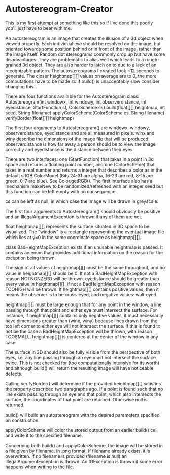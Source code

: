 # Autostereogram-Creator


This is my first attempt at something like this so if I've done this poorly you'll just have to bear with me.

An autostereogram is an image that creates the illusion of a 3d object when viewed properly. Each individual eye should be resolved on the image, but oriented towards some position behind or in front of the image, rather than the image itself.
Random dot stereograms commonly crop up but have some disadvantages. They are problematic to alias well which leads to a rough-grained 3d object. They are also harder to latch on to due to a lack of an recognizable pattern.
The autostereograms I created took ~12 seconds to generate. The closer heightmap[][] values on average are to 0, the more computations have to be made so if build() is unacceptably slow consider changing this.


There are four functions available for the Autostereogram class:
Autostereogram(int windowx, int windowy, int observerdistance, int eyedistance, StartFunction sf, ColorScheme cs)
build(float[][] heightmap, int seed, String filename)
applyColorScheme(ColorScheme cs, String filename)
verifyBorder(float[][] heightmap)

The first four arguments to Autostereogram() are windowx, windowy, observerdistance, eyedistance and are all measured in pixels. winx and winy describe the dimensions of the image file that will be produced. observerdistance is how far away a person should be to view the image correctly and eyedistance is the distance between their eyes.

There are two interfaces: one (StartFunction) that takes in a point in 3d space and returns a floating point number, and one (ColorScheme) that takes in a real number and returns a integer that describes a color as in the default sRGB ColorModel (Bits 24-31 are alpha, 16-23 are red, 8-15 are green, 0-7 are blue). See Color.getRGB(). The first interface also has a mechanism makeNew to be randomized/refreshed with an integer seed but this function can be left empty with no consequence. 

cs can be left as null, in which case the image will be drawn in greyscale.

The first four arguments to Autostereogram() should obviously be positive and an IllegalArgumentException is thrown if any of them are not.


float heightmap[][] represents the surface situated in 3D space to be visualized. The "window" is a rectangle representing the eventual image file which lies at y=0 in the same coordinate space as heightmap[][].

class BadHeightMapException exists if an unusable heightmap is passed. It contains an enum that provides additional information on the reason for the exception being thrown.

The sign of all values of heightmap[][] must be the same throughout, and no value in heightmap[][] should be 0. If not a BadHeightMapException with reason NOTNONZERO will be thrown. eyedistance should be greater than every value in heightmap[][]. If not a BadHeightMapException with reason TOOHIGH will be thrown.
If heightmap[][] contains positive values, then it means the observer is to be cross-eyed, and negative values: wall-eyed.

heightmap[][] must be large enough that for any point in the window, a line passing through that point and either eye must intersect the surface. For instance, if heightmap[][] contains only negative values, it must necessarily have dimensions greater than (winx, winy) because lines drawn from the top left corner to either eye will not intersect the surface. If this is found to not be the case a BadHeightMapException will be thrown, with reason TOOSMALL. heightmap[][] is centered at the center of the window in any case.

The surface in 3D should also be fully visible from the perspective of both eyes, i.e. any line passing through an eye must not intersect the surface twice. This is not checked for (too computationally intensive for its worth) and although build() will return the resulting image will have noticeable defects.

Calling verifyBorder() will determine if the provided heightmap[][] satisfies the property described two paragraphs ago. If a point is found such that no line exists passing through an eye and that point, which also intersects the surface, the coordinates of that point are returned. Otherwise null is returned.

build() will build an autostereogram with the desired parameters specified on construction.

applyColorScheme will color the stored output from an earlier build() call and write it to the specified filename. 

Concerning both build() and applyColorScheme, the image will be stored in a file given by filename, in .png format. If filename already exists, it is overwritten. If no filename is provided (filename is null) an IllegalArgumentException is thrown. An IOException is thrown if some error happens when writing to the file.
